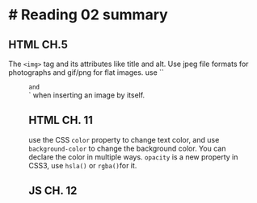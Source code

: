 # # Reading 02 summary

## HTML CH.5
The `<img>` tag and its attributes like title and alt. Use jpeg file formats for photographs and gif/png for flat images. use ``<figure>` and `<figcaption>` when inserting an image by itself.

## HTML CH. 11
use the CSS `color` property to change text color, and use `background-color` to change the background color. You can declare the color in multiple ways. `opacity` is a new property in CSS3, use `hsla()` or `rgba()`for it. 

## JS CH. 12

